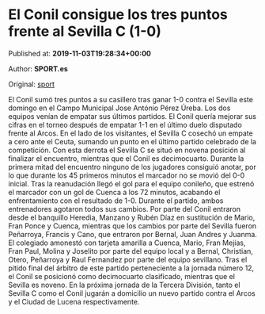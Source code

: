 
# El Conil consigue los tres puntos frente al Sevilla C (1-0)

Published at: **2019-11-03T19:28:34+00:00**

Author: **SPORT.es**

Original: [sport](https://www.sport.es/es/noticias/tercera-division/el-conil-consigue-los-tres-puntos-frente-al-sevilla-c-1-0-7713057)

El Conil sumó tres puntos a su casillero tras ganar 1-0 contra el Sevilla este domingo en el Campo Municipal Jose António Pérez Úreba. Los dos equipos venían de empatar sus últimos partidos. El Conil quería mejorar sus cifras en el torneo después de empatar 1-1 en el último duelo disputado frente al Arcos. En el lado de los visitantes, el Sevilla C cosechó un empate a cero ante el Ceuta, sumando un punto en el último partido celebrado de la competición. Con esta derrota el Sevilla C se situó en novena posición al finalizar el encuentro, mientras que el Conil es decimocuarto.
Durante la primera mitad del encuentro ninguno de los jugadores consiguió anotar, por lo que durante los 45 primeros minutos el marcador no se movió del 0-0 inicial.
Tras la reanudación llegó el gol para el equipo conileño, que estrenó el marcador con un gol de Cuenca a los 72 minutos, acabando el enfrentamiento con el resultado de 1-0.
Durante el partido, ambos entrenadores agotaron todos sus cambios. Por parte del Conil entraron desde el banquillo Heredia, Manzano y Rubén Díaz en sustitución de Mario, Fran Ponce y Cuenca, mientras que los cambios por parte del Sevilla fueron Peñarroya, Francis y Cano, que entraron por Bernal, Juan Andres y Juanma.
El colegiado amonestó con tarjeta amarilla a Cuenca, Mario, Fran Mejías, Fran Paul, Molina y Joselito por parte del equipo local y a Bernal, Christian, Otero, Peñarroya y Raul Fernandez por parte del equipo sevillano.
Tras el pitido final del árbitro de este partido perteneciente a la jornada número 12, el Conil se posicionó como decimocuarto clasificado, mientras que el Sevilla es noveno.
En la próxima jornada de la Tercera División, tanto el Sevilla C como el Conil jugarán a domicilio un nuevo partido contra el Arcos y el Ciudad de Lucena respectivamente.
